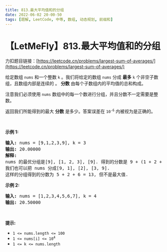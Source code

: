 ```yaml
---
title: 813.最大平均值和的分组
date: 2022-06-02 20-00-50
tags: [题解, LeetCode, 中等, 数组, 动态规划, 前缀和]
---
```


# 【LetMeFly】813.最大平均值和的分组

力扣题目链接：[https://leetcode.cn/problems/largest-sum-of-averages/](https://leetcode.cn/problems/largest-sum-of-averages/)

<p>给定数组&nbsp;<code>nums</code>&nbsp;和一个整数&nbsp;<code>k</code>&nbsp;。我们将给定的数组&nbsp;<code>nums</code>&nbsp;分成 <strong>最多</strong>&nbsp;<code>k</code>&nbsp;个非空子数组，且数组内部是连续的&nbsp;。&nbsp;<strong>分数</strong> 由每个子数组内的平均值的总和构成。</p>

<p>注意我们必须使用 <code>nums</code> 数组中的每一个数进行分组，并且分数不一定需要是整数。</p>

<p>返回我们所能得到的最大 <strong>分数</strong> 是多少。答案误差在&nbsp;<code>10<sup>-6</sup></code>&nbsp;内被视为是正确的。</p>

<p>&nbsp;</p>

<p><strong>示例 1:</strong></p>

<pre>
<strong>输入:</strong> nums = [9,1,2,3,9], k = 3
<strong>输出:</strong> 20.00000
<strong>解释:</strong> 
nums 的最优分组是[9], [1, 2, 3], [9]. 得到的分数是 9 + (1 + 2 + 3) / 3 + 9 = 20. 
我们也可以把 nums 分成[9, 1], [2], [3, 9]. 
这样的分组得到的分数为 5 + 2 + 6 = 13, 但不是最大值.
</pre>

<p><strong>示例 2:</strong></p>

<pre>
<strong>输入:</strong> nums = [1,2,3,4,5,6,7], k = 4
<strong>输出:</strong> 20.50000
</pre>

<p>&nbsp;</p>

<p><strong>提示:</strong></p>

<ul>
	<li><code>1 &lt;= nums.length &lt;= 100</code></li>
	<li><code>1 &lt;= nums[i] &lt;= 10<sup>4</sup></code></li>
	<li><code>1 &lt;= k &lt;= nums.length</code></li>
</ul>


    